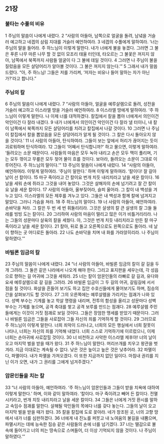 ## 21장
### 불타는 수풀의 비유
1 주님의 말씀이 나에게 내렸다.
2 “사람의 아들아, 남쪽으로 얼굴을 돌려, 남녘을 거슬러 예고하고 네겝의 삼림 지대를 거슬러 예언하여라.
3 네겝의 수풀에게 말하여라. ‘너는 주님의 말을 들어라. 주 하느님이 이렇게 말한다. 내가 너에게 불을 놓겠다. 그러면 그 불은 푸른 나무 마른 나무 할 것 없이 모조리 태울 터인데, 타오르는 그 불꽃은 꺼지지 않아, 남쪽에서 북쪽까지 사람들 얼굴이 다 그 불에 데일 것이다.
4 그러면 나 주님이 불을 질렀음을 모든 살덩어리가 알아볼 것이다. 그 불은 꺼지지 않는다.’”
5 그래서 내가 말씀드렸다. “아, 주 하느님! 그들은 저를 가리켜, ‘저자는 비유나 들어 말하는 자가 아닌가?’라고 합니다.”
### 주님의 칼
6 주님의 말씀이 나에게 내렸다.
7 “사람의 아들아, 얼굴을 예루살렘으로 돌려, 성전을 거슬러 예고하고 이스라엘 땅을 거슬러 예언하여라.
8 이스라엘 땅에게 말하여라. ‘주 하느님이 이렇게 말한다. 나 이제 너를 대적하겠다. 칼집에서 칼을 뽑아 너에게서 의인이건 악인이건 다 잘라 내겠다.
9 내가 너에게서 의인이건 악인이건 다 잘라 낼 터이니, 내 칼이 남쪽에서 북쪽까지 모든 살덩어리를 치려고 칼집에서 나갈 것이다.
10 그러면 나 주님이 칼집에서 칼을 뽑았음을 모든 살덩어리가 알게 될 것이다. 그 칼은 다시 돌아오지 않을 것이다.’
11 너 사람의 아들아, 탄식하여라. 그들이 보는 앞에서 허리가 끊어지는 듯이 괴로워하며 탄식하여라.
12 그들이 ‘어째서 탄식합니까?’ 하고 물으면, 이렇게 말하여라. ‘들려오는 소문 때문이다. 사람들의 마음은 모두 녹아 내리고 손은 모두 맥이 풀리며, 기는 모두 꺾이고 무릎은 모두 젖어 물이 흐를 것이다. 보아라, 들려오는 소문이 그대로 이루어진다. 주 하느님의 말이다.’”
13 주님의 말씀이 나에게 내렸다.
14 “사람의 아들아, 예언하여라. 이렇게 말하여라. ‘주님이 말한다.’ 하며 이렇게 말하여라. ‘칼이다! 잘 갈아 날이 선 칼이다.
15 마구 죽이라고 간 칼이요 번개 치듯 내리치라고 날을 세운 칼이다.
16 날을 세워 손에 쥐라고 그것을 내어 놓았다. 그것은 살해자의 손에 넘기려고 잘 간 칼이요 날을 세운 칼이다.
17 사람의 아들아, 울부짖어라, 슬피 울어라. 그 칼이 내 백성을 겨누고 있다. 이스라엘의 모든 제후를 겨누고 있다. 그들은 내 백성과 함께 칼에 넘겨지고 말았다. 그러니 가슴을 쳐라.
18 주 하느님의 말이다.
19 너 사람의 아들아, 예언하여라. 손바닥을 쳐라. 그 칼은 두 번 세 번 휘둘리리라. 그것은 살생의 칼 큰 살생의 칼 그들 둘레를 빙빙 도는 칼이다.
20 그리하여 사람의 마음이 떨리고 많은 이가 비틀거리리라. 나는 그들의 성문마다 살육의 칼을 세웠다. 아, 그것은 번개 치듯 내리치라고 만든 칼 마구 죽이라고 날을 세운 칼이다.
21 칼아, 뒤로 돌고 오른쪽으로도 왼쪽으로도 돌아라. 네 날이 향하는 곳 어디로든 돌아라.
22 나도 손바닥을 치며 내 화를 가라앉히리라. 나 주님이 말하였다.’”
### 바빌론 임금의 칼
23 주님의 말씀이 나에게 내렸다.
24 “너 사람의 아들아, 바빌론 임금의 칼이 갈 길을 두 개 그려라. 그 둘은 같은 나라에서 나오게 해야 한다. 그리고 표지판을 세우는데, 각 성읍으로 향하는 길 어귀에 그것을 세워라.
25 너는 칼이 암몬인들의 라빠로 갈 길과, 유다와 요새 예루살렘으로 갈 길을 그려라.
26 바빌론 임금이 그 두 길의 어귀, 갈림길에 서서 점을 칠 것이다. 화살을 흔들어 보기도 하고 집안 수호신들에게 물어보기도 하며, 짐승의 간을 살펴보기도 할 것이다.
27 그의 오른쪽에는 예루살렘을 가리키는 점괘가 나와 있다. 성벽 부수는 기계를 놓고 학살 명령을 내리며, 전투의 함성을 올리고 성문마다 성벽 부수는 기계를 놓으며, 공격 축대를 쌓고 공격 보루를 만드는 점괘다.
28 예루살렘 주민들에게는 이것이 거짓 점괘로 보일 것이다. 그들은 장엄한 맹세를 받았기 때문이다. 그러나 바빌론 임금은 그들을 사로잡아 그들 자신의 죄를 기억하게 할 것이다.
29 그러므로 주 하느님이 이렇게 말한다. 너희 죄악이 드러나고, 너희의 모든 행실에서 너희 잘못이 나타나, 너희는 자신의 죄를 기억해 내었다. 너희 스스로 기억하기에 이르렀으니, 이제 너희는 손아귀에 사로잡힐 것이다.
30 너 비천하고 사악한 이스라엘 제후야! 너의 날이 오고 마지막 벌을 받을 때가 왔다.
31 주 하느님이 말한다. 머리쓰개를 치우고 왕관을 벗겨라. 지금 이대로는 계속될 수 없다. 낮은 것은 높이고 높은 것은 낮추어라.
32 파멸이다, 파멸이다. 내가 파멸을 가져오겠다. 이 또한 지금까지 없던 일이다. 마침내 권리를 지닌 이가 오면, 내가 그 권리를 그에게 넘겨주겠다.”
### 암몬인들을 치는 칼
33 “너 사람의 아들아, 예언하여라. ‘주 하느님이 암몬인들과 그들이 받을 치욕에 대하여 이렇게 말한다.’ 하며, 이와 같이 말하여라. ‘칼이다. 마구 죽이려고 빼어 든 칼이다. 전멸시키라고, 번개 치듯 내리치라고 날을 세운 칼이다.
34 그들은 너에게 거짓 환시를 말하고 속임수 점괘를 말한다. 살해될 악인들의 목에다 너를 갖다 놓는다. 그들의 날이 오고 마지막 벌을 받을 때가 왔다.
35 칼을 칼집에 도로 꽂아라. 네가 창조된 곳, 너의 고향 땅에서 내가 너를 심판하겠다.
36 너에게 내 진노를 퍼붓고 내 노여움의 불길을 내뿜으며, 파멸시키는 데에 능숙한 짐승 같은 사람들의 손에 너를 넘기겠다.
37 너는 땔감으로 불 속에 들어가고 너의 피는 땅속으로 스며들어, 더 이상 기억되지 않을 것이다. 나 주님이 말하였다.’”
